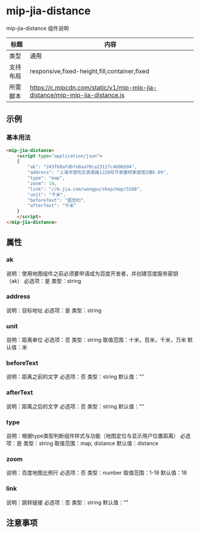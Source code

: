 # mip-jia-distance

mip-jia-distance 组件说明

标题|内容
----|----
类型|通用
支持布局|responsive,fixed-height,fill,container,fixed
所需脚本|https://c.mipcdn.com/static/v1/mip-mip-jia-distance/mip-mip-jia-distance.js

## 示例

### 基本用法
```html
<mip-jia-distance>
	<script type="application/json">
    {
        "ak": "243f68afdbfe0aa70ca23117c4606b94",
        "address": "上海市普陀区真南路1228号齐家建材家居馆2楼E-09",
        "type": "map",
        "zoom": 18,
        "link": "//m.jia.com/wangpu/shop/map/5188",
        "unit": "千米",
        "beforeText": "距您约",
        "afterText": "千米"
    }
    </script>
</mip-jia-distance>
```

## 属性

### ak

说明：使用地图组件之前必须要申请成为百度开发者，并创建百度服务密钥（ak）
必选项：是
类型：string

### address

说明：目标地址
必选项：是
类型：string

### unit

说明：距离单位
必选项：否
类型：string
取值范围：十米，百米，千米，万米
默认值：米

### beforeText

说明：距离之前的文字
必选项：否
类型：string
默认值：""

### afterText

说明：距离之后的文字
必选项：否
类型：string
默认值：""

### type

说明：根据type类型判断组件样式与功能（地图定位与显示用户位置距离）
必选项：是
类型：string
取值范围：map, distance
默认值：distance

### zoom

说明：百度地图比例尺
必选项：否
类型：number
取值范围：1-18
默认值：18

### link

说明：跳转链接
必选项：否
类型：string
默认值：""


## 注意事项
